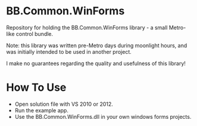 BB.Common.WinForms
====================

Repository for holding the BB.Common.WinForms library - a small Metro-like control bundle. 

Note: this library was written pre-Metro days during moonlight hours, and was initially intended to be used in another project.

I make no guarantees regarding the quality and usefulness of this library!

# How To Use

* Open solution file with VS 2010 or 2012.
* Run the example app.
* Use the BB.Common.WinForms.dll in your own windows forms projects.